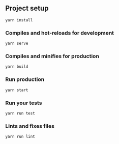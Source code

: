 ## Project setup
```
yarn install
```

### Compiles and hot-reloads for development
```
yarn serve
```

### Compiles and minifies for production
```
yarn build
```

### Run production
```
yarn start
```

### Run your tests
```
yarn run test
```

### Lints and fixes files
```
yarn run lint
```
